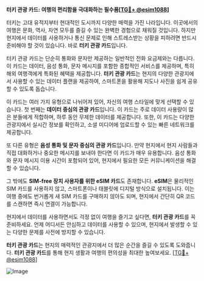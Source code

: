 **터키 관광 카드: 여행의 편리함을 극대화하는 필수품[[TG💪+ @esim1088](https://t.me/s/esim1088)]**

터키는 고대 유적지부터 현대적인 도시까지 다양한 매력을 가진 나라입니다. 이곳에서의 여행은 문화, 역사, 자연 모두를 즐길 수 있는 완벽한 경험으로 채워질 것입니다. 하지만 현지에서 데이터를 사용하거나 통신 문제로 인해 스트레스받는 상황을 피하려면 반드시 준비해야 할 것이 있습니다. 바로 **터키 관광 카드**입니다.

터키 관광 카드는 단순히 통화와 문자만 제공하는 일반적인 전화 요금제와는 다릅니다. 이 카드는 데이터, 음성 통화, 문자 메시지를 포함한 종합적인 서비스를 제공하며, 특히 해외 여행객에게 특화된 혜택을 제공합니다. **터키 관광 카드**는 현지의 다양한 관광지에서 사용할 수 있는 데이터 플랜을 제공하여, 스마트폰을 활용해 지도나 사진을 쉽게 공유할 수 있도록 돕습니다.

이 카드는 여러 가지 유형으로 나뉘어져 있어, 자신의 여행 스타일에 맞게 선택할 수 있습니다. 첫 번째는 **데이터 중심의 관광 카드**입니다. 이 카드는 주로 데이터 사용량이 많은 분들에게 적합하며, 하루 동안 무제한 데이터를 제공합니다. 또한, 이 카드는 다양한 관광지에서 실시간 정보를 확인하고, 소셜 미디어에 업로드할 수 있는 빠른 네트워크를 제공합니다.

또 다른 유형은 **음성 통화 및 문자 중심의 관광 카드**입니다. 만약 현지에서 현지 사람들과 직접 대화하거나 중요한 메시지를 보내야 한다면 이 카드가 매우 유용합니다. 음성 통화와 문자 메시지 이용 시간이 포함되어 있어, 현지에서 필요한 모든 커뮤니케이션을 해결할 수 있습니다.

그 밖에도 **SIM-free 장치 사용자를 위한 eSIM 카드**도 존재합니다. **eSIM**은 물리적인 SIM 카드를 사용하지 않고, 스마트폰이나 태블릿에 디지털 방식으로 설치됩니다. 이는 여행 중에도 번거롭게 새 SIM 카드를 구매하지 않아도 되며, 현지에서 간단히 QR 코드를 스캔하면 즉시 연결이 가능합니다.

현지에서 데이터를 사용하면서도 걱정 없이 여행을 즐기고 싶다면, **터키 관광 카드**를 꼭 준비하세요. 언제 어디서든 안심하고 데이터를 사용할 수 있으며, 현지에서 발생할 수 있는 다양한 문제를 사전에 방지할 수 있습니다.

**터키 관광 카드**는 현지의 매력적인 관광지에서 더 많은 순간을 즐길 수 있도록 도와줍니다. **터키 관광 카드**를 통해 현지 생활과 여행의 편의성을 최대한 높여보세요. [[TG💪+ @esim1088](https://t.me/s/esim1088)]

![Image](https://i.postimg.cc/Y0z9fWf4/image.png)